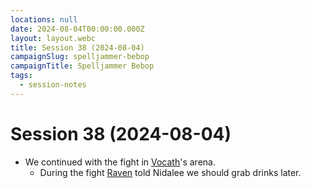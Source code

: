 ```yaml
---
locations: null
date: 2024-08-04T00:00:00.000Z
layout: layout.webc
title: Session 38 (2024-08-04)
campaignSlug: spelljammer-bebop
campaignTitle: Spelljammer Bebop
tags:
  - session-notes
---
```

# Session 38 (2024-08-04)

- We continued with the fight in [Vocath](vocath.md)'s arena.
	- During the fight [Raven](raven.md) told Nidalee we should grab drinks later.
